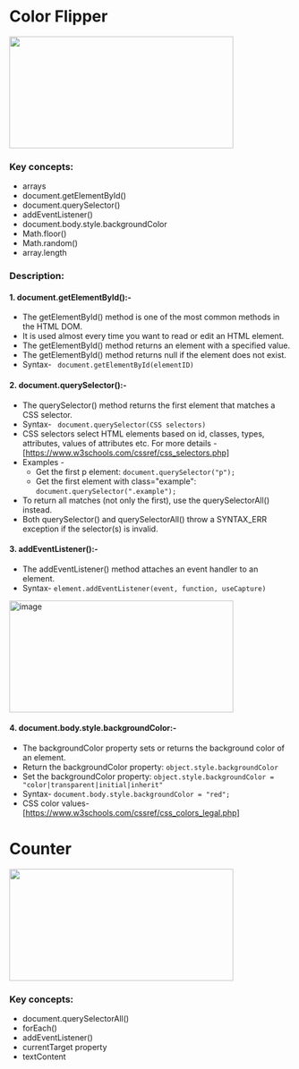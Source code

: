 # Color Flipper
<img src="https://github.com/jhanvi2903/vanilla-javascript-projects/assets/70269514/0334e299-b083-4eb5-803c-4fb64b8135ea" width="400" height="200">

### Key concepts:
* arrays
* document.getElementById()
* document.querySelector()
* addEventListener()
* document.body.style.backgroundColor
* Math.floor()
* Math.random()
* array.length

### Description:
#### 1. document.getElementById():-
  * The getElementById() method is one of the most common methods in the HTML DOM.
  * It is used almost every time you want to read or edit an HTML element.
  * The getElementById() method returns an element with a specified value.
  * The getElementById() method returns null if the element does not exist.
  * Syntax- ``` document.getElementById(elementID)```
 
#### 2. document.querySelector():-
   * The querySelector() method returns the first element that matches a CSS selector.
   * Syntax- ``` document.querySelector(CSS selectors)```
   * CSS selectors select HTML elements based on id, classes, types, attributes, values of attributes etc. For more details -[https://www.w3schools.com/cssref/css_selectors.php]
   * Examples -
      * Get the first p element: ```document.querySelector("p"); ```
      * Get the first element with class="example": ```document.querySelector(".example"); ```
   * To return all matches (not only the first), use the querySelectorAll() instead.
   * Both querySelector() and querySelectorAll() throw a SYNTAX_ERR exception if the selector(s) is invalid.

#### 3. addEventListener():-
  * The addEventListener() method attaches an event handler to an element.
  * Syntax- ```element.addEventListener(event, function, useCapture)```
   <img width="400" height="200" alt="image" src="https://github.com/jhanvi2903/vanilla-javascript-projects/assets/70269514/f5668e55-a26d-4824-b78e-0f2a3319e2fe">

#### 4. document.body.style.backgroundColor:-
  * The backgroundColor property sets or returns the background color of an element.
  * Return the backgroundColor property: ```object.style.backgroundColor ```
  * Set the backgroundColor property: ```object.style.backgroundColor = "color|transparent|initial|inherit" ```
  * Syntax- ```document.body.style.backgroundColor = "red";```
  * CSS color values- [https://www.w3schools.com/cssref/css_colors_legal.php]

   



# Counter
<img src="https://github.com/jhanvi2903/vanilla-javascript-projects/assets/70269514/ce1728df-498f-4e96-8c5f-d0e1f184f9e6" width="400" height="200">

### Key concepts:
* document.querySelectorAll()
* forEach()
* addEventListener()
* currentTarget property
* textContent


